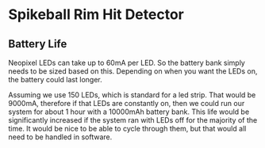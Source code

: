 # Spikeball Rim Hit Detector

## Battery Life

Neopixel LEDs can take up to 60mA per LED. So the battery bank simply needs to be sized based on this. Depending on when you want the LEDs on, the battery could last longer.

Assuming we use 150 LEDs, which is standard for a led strip. That would be 9000mA, therefore if that LEDs are constantly on, then we could run our system for about 1 hour with a 10000mAh battery bank. This life would be significantly increased if the system ran with LEDs off for the majority of the time. It would be nice to be able to cycle through them, but that would all need to be handled in software.
